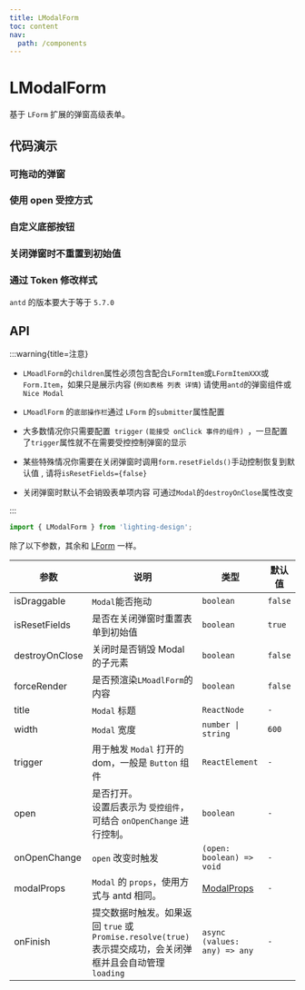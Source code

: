 ```yaml
---
title: LModalForm
toc: content
nav:
  path: /components
---
```


# LModalForm

基于 `LForm` 扩展的弹窗高级表单。

## 代码演示

### 可拖动的弹窗

<code src='./demos/Demo1.tsx'></code>

### 使用 open 受控方式

<code src='./demos/Demo3.tsx'></code>

### 自定义底部按钮

<code src='./demos/Demo2.tsx'></code>

### 关闭弹窗时不重置到初始值

<code src='./demos/Demo4.tsx'></code>

### 通过 Token 修改样式

`antd` 的版本要大于等于 `5.7.0`

<code src='./demos/Demo5.tsx'></code>

## API

:::warning{title=注意}

- `LMoadlForm`的`children`属性必须包含配合`LFormItem`或`LFormItemXXX`或`Form.Item`，如果只是展示内容 (`例如表格 列表 详情`) 请使用`antd`的弹窗组件或`Nice Modal`

- `LMoadlForm` 的`底部操作栏`通过 `LForm` 的`submitter`属性配置

- 大多数情况你只需要配置` trigger` `(能接受 onClick 事件的组件) `，一旦配置了`trigger`属性就不在需要受控控制弹窗的显示

- 某些特殊情况你需要在关闭弹窗时调用`form.resetFields()`手动控制恢复到默认值 , 请将`isResetFields={false}`

- 关闭弹窗时默认不会销毁表单项内容 可通过`Modal`的`destroyOnClose`属性改变

:::

```ts
import { LModalForm } from 'lighting-design';
```

除了以下参数，其余和 [LForm](/components/form#api) 一样。

| 参数           | 说明                                                                                                       | 类型                                                      | 默认值  |
| -------------- | ---------------------------------------------------------------------------------------------------------- | --------------------------------------------------------- | ------- |
| isDraggable    | `Modal`能否拖动                                                                                            | `boolean`                                                 | `false` |
| isResetFields  | 是否在关闭弹窗时重置表单到初始值                                                                           | `boolean`                                                 | `true`  |
| destroyOnClose | 关闭时是否销毁 Modal 的子元素                                                                              | `boolean`                                                 | `false` |
| forceRender    | 是否预渲染`LMoadlForm`的内容                                                                               | `boolean`                                                 | `false` |
| title          | `Modal` 标题                                                                                               | `ReactNode`                                               | `-`     |
| width          | `Modal` 宽度                                                                                               | `number \| string`                                        | `600`   |
| trigger        | 用于触发 `Modal` 打开的 dom，一般是 `Button` 组件                                                          | `ReactElement`                                            | `-`     |
| open           | 是否打开。<br/>设置后表示为 `受控组件`，可结合 `onOpenChange` 进行控制。                                   | `boolean`                                                 | `-`     |
| onOpenChange   | `open` 改变时触发                                                                                          | `(open: boolean) => void`                                 | `- `    |
| modalProps     | `Modal` 的 `props`，使用方式与 antd 相同。                                                                 | [ModalProps](https://ant.design/components/modal-cn/#api) | `-`     |
| onFinish       | 提交数据时触发。如果返回 `true` 或 `Promise.resolve(true)` 表示提交成功，会关闭弹框并且会自动管理`loading` | `async (values: any) => any`                              | `-`     |
